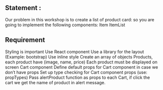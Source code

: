 ## Statement :

Our problem in this workshop is to create a list of product card: so you are going to implement the following components:
Item
ItemList

## Requirement

Styling is important
Use React component
Use a library for the layout (Example: bootstrap)
Use inline style
Create an array of objects Products, each product have (image, name, price)
Each product must be displayed on screen Cart component
Define default props for Cart component in case we don’t have props
Set up type checking for Cart component props (use: propTypes)
Pass alertProduct function as props to each Cart, if click the cart we get the name of product in alert message.
